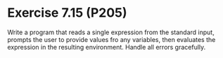 # Exercise 7.15 (P205)

Write a program that reads a single expression from the standard input, prompts the user to provide values fro any variables, then evaluates the expression in the resulting environment. Handle all errors gracefully.
